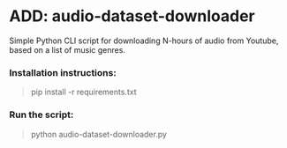 # ADD: audio-dataset-downloader
Simple Python CLI script for downloading N-hours of audio from Youtube, based on a list of music genres.

### Installation instructions:

> pip install -r requirements.txt

### Run the script:

> python audio-dataset-downloader.py
